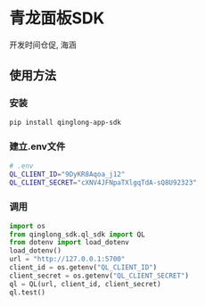 # 青龙面板SDK
开发时间仓促, 海涵
## 使用方法
### 安装
```bash
pip install qinglong-app-sdk
```
### 建立.env文件
```bash
# .env
QL_CLIENT_ID="9DyKR8Aqoa_j12"
QL_CLIENT_SECRET="cXNV4JFNpaTXlgqTdA-sQ8U92323"
```
### 调用
```python
import os
from qinglong_sdk.ql_sdk import QL
from dotenv import load_dotenv
load_dotenv()
url = "http://127.0.0.1:5700"
client_id = os.getenv("QL_CLIENT_ID")
client_secret = os.getenv("QL_CLIENT_SECRET")
ql = QL(url, client_id, client_secret)
ql.test()
```